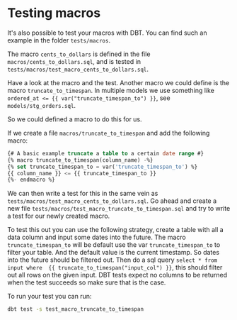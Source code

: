 # Testing macros

It's also possible to test your macros with DBT.
You can find such an example in the folder `tests/macros`.

The macro `cents_to_dollars` is defined in the file `macros/cents_to_dollars.sql`, and is tested in `tests/macros/test_macro_cents_to_dollars.sql`. 

Have a look at the macro and the test. Another macro we could define is the macro `truncate_to_timespan`. In multiple models we use something like `ordered_at <= {{ var("truncate_timespan_to") }}`, see `models/stg_orders.sql`.

So we could defined a macro to do this for us.

If we create a file `macros/truncate_to_timespan` and add the following macro:


```sql
{# A basic example truncate a table to a certain date range #}
{% macro truncate_to_timespan(column_name) -%}
{% set truncate_timespan_to = var('truncate_timespan_to') %}
{{ column_name }} <= {{ truncate_timespan_to }}
{%- endmacro %}
```

We can then write a test for this in the same vein as `tests/macros/test_macro_cents_to_dollars.sql`. Go ahead and create a new file `tests/macros/test_macro_truncate_to_timespan.sql` and try to write a test for our newly created macro.

To test this out you can use the following strategy, create a table with all a data column and input some dates into the future. The macro `truncate_timespan_to` will be default use the var `truncate_timespan_to` to filter your table. And the default value is the current timestamp. So dates into the future should be filtered out.
Then do a sql query `select * from input where  {{ truncate_to_timespan("input_col") }}`, this should filter out all rows on the given input.
DBT tests expect no columns to be returned when the test succeeds so make sure that is the case.

To run your test you can run:

```bash
dbt test -s test_macro_truncate_to_timespan
```